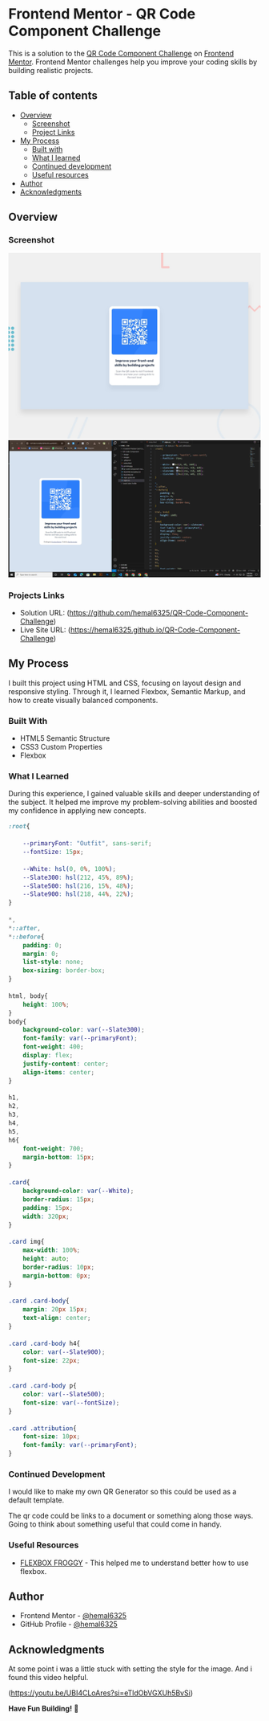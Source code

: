 # Frontend Mentor - QR Code Component Challenge

This is a solution to the [QR Code Component Challenge](https://www.frontendmentor.io/challenges/qr-code-component-iux_sIO_H) on [Frontend Mentor](https://www.frontendmentor.io/challenges/qr-code-component-iux_sIO_H). Frontend Mentor challenges help you improve your coding skills by building realistic projects.

## Table of contents

- [Overview](#overview)
  - [Screenshot](#screenshot)
  - [Project Links](#profilelinks)
- [My Process](#my-process)
  - [Built with](#built-with)
  - [What I learned](#what-i-learned)
  - [Continued development](#continued-development)
  - [Useful resources](#useful-resources)
- [Author](#author)
- [Acknowledgments](#acknowledgments)


## Overview

### Screenshot

![](design/preview.jpg)
![](design/PreviewDesktop.JPG)


### Projects Links

- Solution URL: (https://github.com/hemal6325/QR-Code-Component-Challenge)
- Live Site URL: (https://hemal6325.github.io/QR-Code-Component-Challenge)

## My Process
I built this project using HTML and CSS, focusing on layout design and responsive styling. Through it, I learned Flexbox, Semantic Markup, and how to create visually balanced components.

### Built With

- HTML5 Semantic Structure
- CSS3 Custom Properties
- Flexbox


### What I Learned

During this experience, I gained valuable skills and deeper understanding of the subject. It helped me improve my problem-solving abilities and boosted my confidence in applying new concepts.


```css
:root{
    
    --primaryFont: "Outfit", sans-serif;
    --fontSize: 15px;

    --White: hsl(0, 0%, 100%);
    --Slate300: hsl(212, 45%, 89%);
    --Slate500: hsl(216, 15%, 48%);
    --Slate900: hsl(218, 44%, 22%);
}

*,
*::after,
*::before{
    padding: 0;
    margin: 0;
    list-style: none;
    box-sizing: border-box;
}

html, body{
    height: 100%;
}
body{
    background-color: var(--Slate300);
    font-family: var(--primaryFont);
    font-weight: 400;
    display: flex;
    justify-content: center;
    align-items: center;
}

h1,
h2,
h3,
h4,
h5,
h6{
    font-weight: 700;
    margin-bottom: 15px;
}

.card{
    background-color: var(--White);
    border-radius: 15px;
    padding: 15px;
    width: 320px;
}

.card img{
    max-width: 100%;
    height: auto;
    border-radius: 10px;
    margin-bottom: 0px;
}

.card .card-body{
    margin: 20px 15px;
    text-align: center;
}

.card .card-body h4{
    color: var(--Slate900);
    font-size: 22px;
}

.card .card-body p{
    color: var(--Slate500);
    font-size: var(--fontSize);
}

.card .attribution{
    font-size: 10px;
    font-family: var(--primaryFont);
}

```

### Continued Development

I would like to make my own QR Generator so this could be used as a default template.

The qr code could be links to a document or something along those ways. Going to think about something useful that could come in handy.

### Useful Resources

- [FLEXBOX FROGGY](https://flexboxfroggy.com/#es) - This helped me to understand better how to use flexbox.


## Author

- Frontend Mentor - [@hemal6325](https://www.frontendmentor.io/profile/hemal6325)
- GitHub Profile - [@hemal6325](https://github.com/hemal6325/)

## Acknowledgments


At some point i was a little stuck with setting the style for the image. And i found this video helpful.

(https://youtu.be/UBI4CLoAres?si=eTldObVGXUh5BvSi)


**Have Fun Building!** 🚀
